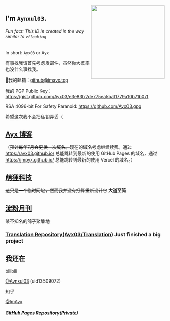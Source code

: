 <!--GitHub User Content Backup<img src="https://user-images.githubusercontent.com/75155322/185677596-8915d44f-3da7-4ac4-b5d5-1d90401121d0.png" align=right height=250px />-->
<img src="https://s2.loli.net/2022/08/30/mEpKIh6VAHCvqwe.jpg" align=right height=233px>

## I'm `Aynxul03`.
###### Fun fact: This ID is created in the way similar to `vfleaking`
In short: `Ayx03` or `Ayx`

有事找我请首先考虑发邮件，虽然你大概率也没什么事找我。

📮我的邮箱：github@imayx.top

我的 PGP Public Key：<https://gist.github.com/Ayx03/e3e83b2de775ea5ba11779a10b71b07f>

RSA 4096-bit For Safety Paranoid: <https://github.com/Ayx03.gpg>

希望这次我不会把私钥弄丢（

## [Ayx 博客](https://ablo.ga/)
（~~预计每年7月会更换一次域名。~~现在的域名考虑继续续费。通过 <https://ayx03.github.io/> 总能跳转到最新的使用 GitHub Pages 的域名，通过 <https://jmpyx.github.io/> 总能跳转到最新的使用 Vercel 的域名。）
## [萌狸科技](https://f.imayx.top/)
~~这只是一个临时网站，然而我并没有打算重新设计它~~ **大道至简**
## [淀粉月刊](https://dfkan.com/)
某不知名的鸽子聚集地
### [Translation Repository(Ayx03/Translation)](https://github.com/Ayx03/Translation) Just finished a big project

## 我还在

bilibili

[@Aynxul03](https://space.bilibili.com/13509072) (uid13509072)

知乎

[@ImAyx](https://www.zhihu.com/people/Aynxul03)

##### [GitHub Pages Repository(Private)](https://github.com/Ayx03/Ayx03.github.io)
<!--
**Ayx03/Ayx03** is a ✨ _special_ ✨ repository because its `README.md` (this file) appears on your GitHub profile.

Here are some ideas to get you started:

- 🔭 I’m currently working on ...
- 🌱 I’m currently learning ...
- 👯 I’m looking to collaborate on ...
- 🤔 I’m looking for help with ...
- 💬 Ask me about ...
- 📫 How to reach me: ...
- 😄 Pronouns: ...
- ⚡ Fun fact: ...
-->
